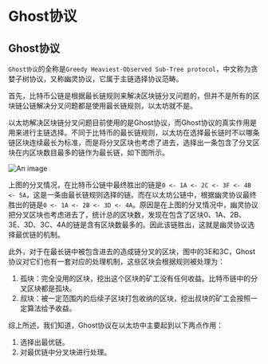 # Ghost协议

## Ghost协议

`Ghost协议`的全称是`Greedy Heaviest-Observed Sub-Tree protocol`，中文称为贪婪子树协议，又称幽灵协议，它属于主链选择协议范畴。

首先，比特币公链是根据最长链规则来解决区块链分叉问题的，但并不是所有的区块链公链解决分叉问题都是使用最长链规则，以太坊就不是。

以太坊解决区块链分叉问题目前使用的是Ghost协议，而Ghost协议的真实作用是用来进行主链选择。不同于比特币的最长链规则，以太坊在选择最长链时不以哪条链区块连续最长为标准，而是将分叉区块也考虑了进去，选择出一条包含了分叉区块在内区块数目最多的链作为最长链，如下图所示。

![An image](/img/chain/eth/38.png)

上图的分叉情况，在比特币公链中最终胜出的链是`0 <- 1A <- 2C <- 3F <- 4B <- 5A`，这是一条由最长链规则选择的链。而在以太坊公链中，根据幽灵协议最终胜出的链是`0 <- 1A <- 2B <- 3D <- 4A`。原因是在上图的分叉情况中，幽灵协议把分叉区块也考虑进去了，统计总的区块数，发现在包含了区块0、1A、2B、3E、3D、3C、4A的链是含有区块数最多的。因此该链胜出，这就是幽灵协议选择最优链的机制。

此外，对于在最长链中被包含进去的造成链分叉的区块，图中的3E和3C，Ghost协议对它们也有一套对应的处理机制，这些区块会根据规则被处理为：

1. 孤块：完全没用的区块，挖出这个区块的矿工没有任何收益。比特币链中的分叉区块都是孤块。
2. 叔块：被一定范围内的后续子区块打包收纳的区块，挖出叔块的矿工会按照一定算法给予收益。

综上所述，我们知道，Ghost协议在以太坊中主要起到以下两点作用：

1. 选择出最优链。
2. 对最优链中分叉块进行处理。
